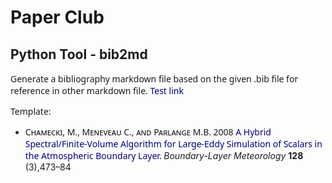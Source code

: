 <link rel="stylesheet" type="text/css"
    href="https://cdn.rawgit.com/dreampulse/computer-modern-web-font/master/fonts.css">
<style>
p {
  font-family: sans;
}
a {
  font-family: sans;
}
a:link {
  color: navy; 
  background-color: transparent; 
  text-decoration: none;
}
</style>


# Paper Club

## Python Tool - bib2md
Generate a bibliography markdown file based on the given .bib file for reference in other markdown file. [Test link](#citation_label)

Template:

- <a id="citation_label"> <span style="font-family: sans; font-variant: small-caps;"> Chamecki, M., Meneveau C., and Parlange M.B.</span> 2008 <a href="https://doi.org/10.1007/s10546-008-9302-1"> A Hybrid Spectral/Finite-Volume Algorithm for Large-Eddy Simulation of Scalars in the Atmospheric Boundary Layer. </a><i>Boundary-Layer Meteorology</i> <b>128</b> (3),473–84 </a> 

